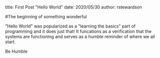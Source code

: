 title: First Post "Hello World"
date: 2020/05/30
author: rstewardson

#The beginning of something wonderful

"Hello World" was popularized as a "learning the basics" part of programming and it does just that!
It funcations as a verification that the systems are functioning and serves as a humble reminder of
where we all start.

Be Humble
